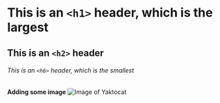 # This is an `<h1>` header, which is the largest

## This is an `<h2>` header

###### This is an `<h6>` header, which is the smallest

**Adding some image**
![Image of Yaktocat](https://octodex.github.com/images/yaktocat.png)
